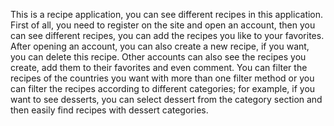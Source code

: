This is a recipe application, you can see different recipes in this application. First of all, you need to register on the site and open an account, then you can see different recipes, 
you can add the recipes you like to your favorites. After opening an account, you can also create a new recipe, if you want, you can delete this recipe. Other accounts can also see the recipes you create,
add them to their favorites and even comment. You can filter the recipes of the countries you want with more than one filter method or you can filter the recipes according to different categories; for example,
if you want to see desserts, you can select dessert from the category section and then easily find recipes with dessert categories.
